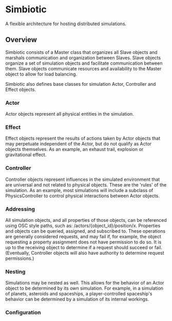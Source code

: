 # Simbiotic
A flexible architecture for hosting distributed simulations.

## Overview
Simbiotic consists of a Master class that organizes all Slave objects and marshals communication and organization between Slaves.  Slave objects organize a set of simulation objects and facilitate communication between them.  Slave objects communicate resources and availability to the Master object to allow for load balancing.

Simbiotic also defines base classes for simulation Actor, Controller and Effect objects.  

### Actor
Actor objects represent all physical entities in the simulation.  

### Effect
Effect objects represent the results of actions taken by Actor objects that may perpetuate independent of the Actor, but do not qualify as Actor objects themselves.  As an example, an exhaust trail, explosion or gravitational effect.

### Controller
Controller objects represent influences in the simulated environment that are universal and not related to physical objects.  These are the 'rules' of the simulation.  As an example, most simulations will include a subclass of PhysicsController to control physical interactions between Actor objects.

### Addressing
All simulation objects, and all properties of those objects, can be referenced using OSC style paths, such as: /actors/{object_id}/position/x.  Properties and objects can be queried, assigned, and subscribed to. These operations are generally considered requests, and may fail if, for example, the object requesting a property assignment does not have permission to do so.  It is up to the receiving object to determine if a request should succeed or fail.  (Eventually, Controller objects will also have authority to determine request permissions.)

### Nesting
Simulations may be nested as well.  This allows for the behavior of an Actor object to be determined by its own simulation.  For example, in a simulation of planets, asteroids and spaceships, a player-controlled spaceship's behavior can be determined by a simulation of its internal workings.

### Configuration

